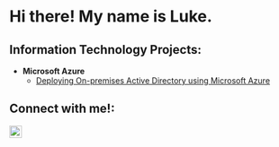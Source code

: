 <h1>Hi there! My name is Luke.</h1>

<h2>Information Technology Projects:</h2>

- <b>Microsoft Azure</b>
  - [Deploying On-premises Active Directory using Microsoft Azure](https://github.com/luketoulson1/Active-Directory-using-Azure)
  
    



  
<h2>Connect with me!:</h2>

[<img align="left" alt="Luke | LinkedIn" width="22px" src="https://cdn.jsdelivr.net/npm/simple-icons@v3/icons/linkedin.svg" />][linkedin]


[linkedin]: [https://linkedin.com/in/Josh](https://www.linkedin.com/in/luke-toulson/)

<!--
**luketoulson1/luketoulson1** is a ✨ _special_ ✨ repository because its `README.md` (this file) appears on your GitHub profile.

Here are some ideas to get you started:

- 🔭 I’m currently working on ...
- 🌱 I’m currently learning ...
- 👯 I’m looking to collaborate on ...
- 🤔 I’m looking for help with ...
- 💬 Ask me about ...
- 📫 How to reach me: ...
- 😄 Pronouns: ...
- ⚡ Fun fact: ...
-->
